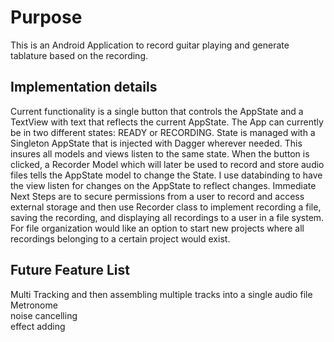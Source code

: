 # Purpose

This is an Android Application to record guitar playing and generate tablature based on the recording.

## Implementation details
Current functionality is a single button that controls the AppState and a TextView with text that reflects the current AppState.
The App can currently be in two different states: READY or RECORDING. 
State is managed with a Singleton AppState that is injected with Dagger wherever needed. This insures all models and views
listen to the same state. When the button is clicked, a Recorder Model which will later be used to record and store audio files
tells the AppState model to change the State. 
I use databinding to have the view listen for changes on the AppState to reflect changes.
Immediate Next Steps are to secure permissions from a user to record and access external storage and then use Recorder class
to implement recording a file, saving the recording, and displaying all recordings to a user in a file system.
For file organization would like an option to start new projects where all recordings belonging to a certain project would exist. 

## Future Feature List
Multi Tracking and then assembling multiple tracks into a single audio file  
Metronome  
noise cancelling  
effect adding  

